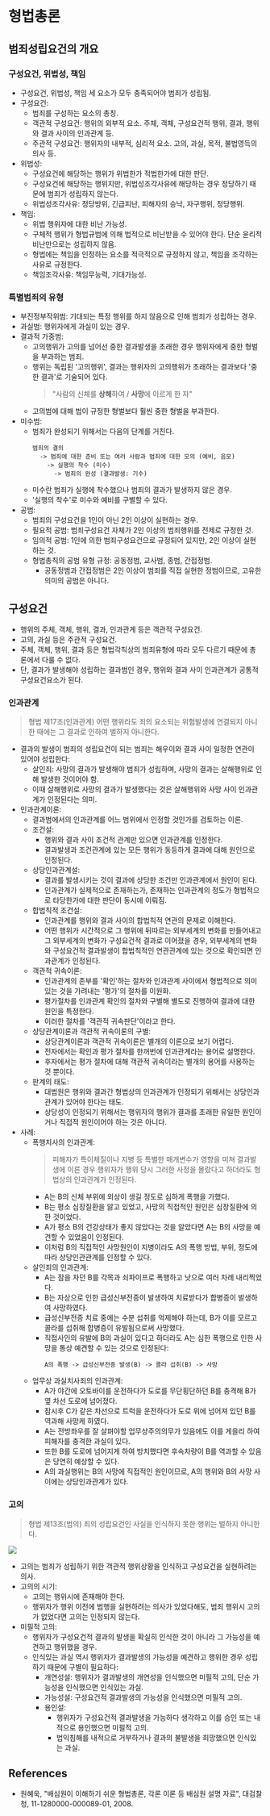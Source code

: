 # 형법총론

## 범죄성립요건의 개요

### 구성요건, 위법성, 책임

* 구성요건, 위법성, 책임 세 요소가 모두 충족되어야 범죄가 성립됨.
* 구성요건:
  * 범죄를 구성하는 요소의 총칭.
  * 객관적 구성요건: 행위의 외부적 요소. 주체, 객체, 구성요건적 행위, 결과, 행위와 결과 사이의 인과관계 등.
  * 주관적 구성요건: 행위자의 내부적, 심리적 요소. 고의, 과실, 목적, 불법영득의 의사 등.
* 위법성:
  * 구성요건에 해당하는 행위가 위법한가 적법한가에 대한 판단.
  * 구성요건에 해당하는 행위지만, 위법성조각사유에 해당하는 경우 정당하기 때문에 범죄가 성립하지 않는다.
  * 위법성조각사유: 정당방위, 긴급피난, 피해자의 승낙, 자구행위, 정당행위.
* 책임:
  * 위법 행위자에 대한 비난 가능성.
  * 구체적 행위가 형법규범에 의해 법적으로 비난받을 수 있어야 한다. 단순 윤리적 비난만으로는 성립하지 않음.
  * 형법에는 책임을 인정하는 요소를 적극적으로 규정하지 않고, 책임을 조각하는 사유로 규정한다.
  * 책임조각사유: 책임무능력, 기대가능성.

### 특별범죄의 유형

* 부진정부작위범: 기대되는 특정 행위를 하지 않음으로 인해 범죄가 성립하는 경우.
* 과실범: 행위자에게 과실이 있는 경우.
* 결과적 가중범:
  * 고의행위가 고의를 넘어선 중한 결과발생을 초래한 경우 행위자에게 중한 형벌을 부과하는 범죄.
  * 행위는 독립된 '고의행위', 결과는 행위자의 고의행위가 초래하는 결과보다 '중한 결과'로 기술되어 있다.
    > "사람의 신체를 **상해**하여 / **사망**에 이르게 한 자"
  * 고의범에 대해 법이 규정한 형벌보다 훨씬 중한 형벌을 부과한다.
* 미수범:
  * 범죄가 완성되기 위해서는 다음의 단계를 거친다.
    ```
    범죄의 결의
      -> 범죄에 대한 준비 또는 여러 사람과 범죄에 대한 모의 (예비, 음모)
        -> 실행의 착수 (미수)
          -> 범죄의 완성 (결과발생: 기수)
    ```
  * 미수란 범죄가 실행에 착수했으나 범죄의 결과가 발생하지 않은 경우.
  * '실행의 착수'로 미수와 예비를 구별할 수 있다.
* 공범:
  * 범죄의 구성요건을 1인이 아닌 2인 이상이 실현하는 경우.
  * 필요적 공범: 범죄구성요건 자체가 2인 이상의 범죄행위를 전제로 규정한 것.
  * 임의적 공범: 1인에 의한 범죄구성요건으로 규정되어 있지만, 2인 이상이 실현하는 것.
  * 형법총칙의 공범 유형 규정: 공동정범, 교사범, 종범, 간접정범.
    * 공동정범과 간접정범은 2인 이상이 범죄를 직접 실현한 정범이므로, 고유한 의미의 공범은 아니다.

## 구성요건

* 행위의 주체, 객체, 행위, 결과, 인과관계 등은 객관적 구성요건.
* 고의, 과실 등은 주관적 구성요건.
* 주체, 객체, 행위, 결과 등은 형법각칙상의 범죄유형에 따라 모두 다르기 때문에 총론에서 다룰 수 없다.
* 단, 결과가 발생해야 성립하는 결과범인 경우, 행위와 결과 사이 인과관계가 공통적 구성요건요소가 된다.

### 인과관계

> 형법 제17조(인과관계)
> 어떤 행위라도 죄의 요소되는 위험발생에 연결되지 아니한 때에는 그 결과로 인하여 벌하지 아니한다.

* 결과의 발생이 범죄의 성립요건이 되는 범죄는 해우이와 결과 사이 일정한 연관이 있어야 성립한다:
  * 살인죄: 사망의 결과가 발생해야 범죄가 성립하며, 사망의 결과는 살해행위로 인해 발생한 것이어야 함.
  * 이때 살해행위로 사망의 결과가 발생했다는 것은 살해행위와 사망 사이 인과관계가 인정된다는 의미.
* 인과관계이론:
  * 결과범에서의 인과관계를 어느 범위에서 인정할 것인가를 검토하는 이론.
  * 조건설:
    * 행위와 결과 사이 조건적 관계만 있으면 인과관계를 인정한다.
    * 결과발생과 조건관계에 있는 모든 행위가 동등하게 결과에 대해 원인으로 인정된다.
  * 상당인과관계설:
    * 결과를 발생시키는 것이 결과에 상당한 조건만 인과관계에서 원인이 된다.
    * 인과관계가 실제적으로 존재하는가, 존재하는 인과관계의 정도가 형법적으로 타당한가에 대한 판단이 동시에 이뤄짐.
  * 합법칙적 조건설:
    * 인과관계를 행위와 결과 사이의 합법칙적 연관의 문제로 이해한다.
    * 어떤 행위가 시간적으로 그 행위에 뒤따르는 외부세계의 변화를 만들어내고 그 외부세계의 변화가 구성요건적 결과로 이어졌을 경우, 외부세계의 변화와 구성요건적 결과발생이 합법칙적인 연관관계에 있는 것으로 확인되면 인과관계가 인정된다.
  * 객관적 귀속이론:
    * 인과관계의 존부를 '확인'하는 절차와 인과관계 사이에서 형법적으로 의미있는 것을 가려내는 '평가'의 절차를 이원화.
    * 평가절차를 인과관계 확인의 절차와 구별해 별도로 진행하여 결과에 대한 원인을 특정한다.
    * 이러한 절차를 '객관적 귀속판단'이라고 한다.
  * 상당관계이론과 객관적 귀속이론의 구별:
    * 상당관계이론과 객관적 귀속이론은 별개의 이론으로 보기 어렵다.
    * 전자에서는 확인과 평가 절차를 한꺼번에 인과관계라는 용어로 설명한다.
    * 후자에서는 평가 절차에 대해 객관적 귀속이라는 별개의 용어를 사용하는 것 뿐이다.
  * 판계의 태도:
    * 대법원은 행위와 결과간 형법상의 인과관계가 인정되기 위해서는 상당인과관계가 있어야 한다는 태도.
    * 상당성이 인정되기 위해서는 행위자의 행위가 결과를 초래한 유일한 원인이거나 직접적 원인이어야 하는 것은 아니다.
* 사례:
  * 폭행치사의 인과관계:
    > 피해자가 특이체질이나 지병 등 특별한 매개변수가 영향을 미쳐 결과발생에 이른 경우 행위자가 행위 당시 그러한 사정을 몰랐다고 하더라도 형법상의 인과관계가 인정된다.
    * A는 B의 신체 부위에 외상이 생길 정도로 심하게 폭행을 가했다.
    * B는 평소 심장질환을 앓고 있었고, 사망의 직접적인 원인은 심장질환에 의한 것이었다.
    * A가 평소 B의 건강상태가 좋지 않았다는 것을 알았다면 A는 B의 사망을 예견할 수 있었음이 인정된다.
    * 이처럼 B의 직접적인 사망원인이 지병이라도 A의 폭행 방법, 부위, 정도에 따라 상당인관관계를 인정할 수 있다.
  * 살인죄의 인과관계:
    * A는 잠을 자던 B를 각목과 쇠파이프로 폭행하고 낫으로 여러 차례 내리찍었다.
    * B는 자상으로 인한 급성신부전증이 발생하여 치료받다가 합병증이 발생하여 사망하였다.
    * 급성신부전증 치료 중에는 수분 섭취를 억제해야 하는데, B가 이를 모르고 콜라를 섭취해 합병증이 유발됨으로써 사망했다.
    * 직접사인의 유발에 B의 과실이 있다고 하더라도 A는 심한 폭행으로 인한 사망을 통상 예견할 수 있는 것으로 인정된다:
      ```
      A의 폭행 -> 급성신부전증 발생(B) -> 콜라 섭취(B) -> 사망
      ```
  * 업무상 과실치사죄의 인과관계:
    * A가 야간에 오토바이를 운전하다가 도로를 무단횡단하던 B를 충격해 B가 옆 차선 도로에 넘어졌다.
    * 잠시후 C가 같은 차선으로 트럭을 운전하다가 도로 위에 넘어져 있던 B를 역과해 사망케 하였다.
    * A는 전방좌우를 잘 살펴야할 업무상주의의무가 있음에도 이를 게을리 하여 피해자를 충격한 과실이 있다.
    * 또한 B를 도로에 넘어지게 하여 방치했다면 후속차량이 B를 역과할 수 있음은 당연히 예상할 수 있다.
    * A의 과실행위는 B의 사망에 직접적인 원인이므로, A의 행위와 B의 사망 사이에는 상당인과관계가 있다.
 
### 고의
 
> 형법 제13조(범의)
> 죄의 성립요건인 사실을 인식하지 못한 행위는 벌하지 아니한다.

![](https://user-images.githubusercontent.com/6410412/129453379-f1bdffeb-7d07-496c-90ca-fd6e90e49741.png)

* 고의는 범죄가 성립하기 위한 객관적 행위상황을 인식하고 구성요건을 실현하려는 의사.
* 고의의 시기:
  * 고의는 행위시에 존재해야 한다.
  * 행위자가 행위 이전에 범행을 실현하려는 의사가 있었다해도, 범죄 행위시 고의가 없었다면 고의는 인정되지 않는다.
* 미필적 고의:
  * 행위자가 구성요건적 결과의 발생을 확실히 인식한 것이 아니라 그 가능성을 예견하고 행위했을 경우.
  * 인식있는 과실 역시 행위자가 결과발생의 가능성을 예견하고 행위한 경우 성립하기 때문에 구별이 필요하다:
    * 개연성설: 행위자가 결과발생의 개연성을 인식했으면 미필적 고의, 단순 가능성을 인식했으면 인식있는 과실.
    * 가능성설: 구성요건적 결과발생의 가능성을 인식했으면 미필적 고의.
    * 용인설:
      * 행위자가 구성요건적 결과발생을 가능하다 생각하고 이를 승인 또는 내적으로 용인했으면 미필적 고의.
      * 법익침해를 내적으로 거부하거나 결과의 불발생을 희망했으면 인식있는 과실.

## References

* 원혜욱, "배심원이 이해하기 쉬운 형법총론, 각론 이론 등 배심원 설명 자료", 대검찰청, 11-1280000-000089-01, 2008.
